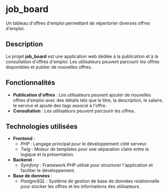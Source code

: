 # job_board

Un tableau d'offres d'emploi permettant de répertorier diverses offres d'emploi.

## Description

Le projet **job_board** est une application web dédiée à la publication et à la consultation d'offres d'emploi. Les utilisateurs peuvent parcourir les offres disponibles et publier de nouvelles offres.

## Fonctionnalités

- **Publication d'offres** : Les utilisateurs peuvent ajouter de nouvelles offres d'emploi avec des détails tels que le titre, la description, le salaire, le service et ajouté des tags associé à l'offre.
- **Consultation** : Les utilisateurs peuvent parcourir les offres.

## Technologies utilisées

- **Frontend** :
    - *PHP* : Langage principal pour le développement côté serveur.
    - *Twig* : Moteur de templates pour une séparation claire entre la logique et la présentation.
- **Backend** :
    - *Symfony* : Framework PHP utilisé pour structurer l'application et faciliter le développement.
- **Base de données** :
    - *PostgreSQL* : Système de gestion de base de données relationnelle pour stocker les offres et les informations des utilisateurs.
